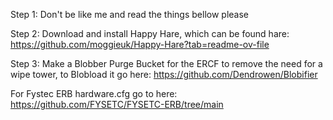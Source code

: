 Step 1: Don't be like me and read the things bellow please

Step 2: Download and install Happy Hare, which can be found hare: https://github.com/moggieuk/Happy-Hare?tab=readme-ov-file

Step 3: Make a Blobber Purge Bucket for the ERCF to remove the need for a wipe tower, to Blobload it go here: https://github.com/Dendrowen/Blobifier

For Fystec ERB hardware.cfg go to here: https://github.com/FYSETC/FYSETC-ERB/tree/main